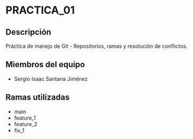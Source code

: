 # PRACTICA_01

## Descripción
Práctica de manejo de Git - Repositorios, ramas y resolución de conflictos.

## Miembros del equipo
- Sergio Isaac Santana Jiménez

## Ramas utilizadas
- main
- feature_1
- feature_2
- fix_1
